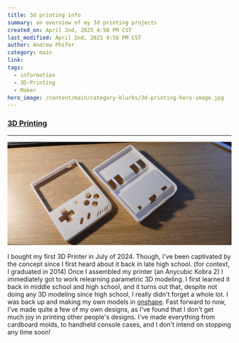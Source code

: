 ```yaml
---
title: 3d printing info
summary: an overview of my 3d printing projects
created_on: April 2nd, 2025 4:58 PM CST
last_modified: April 2nd, 2025 4:58 PM CST
author: Andrew Phifer
category: main
link: 
tags:
  - information
  - 3D-Printing
  - Maker
hero_image: /content/main/category-blurbs/3d-printing-hero-image.jpg
---
```


### [3D Printing](/pages/topic_directory?category=3d-printing)

---
![3d printing hero image](/content/main/category-blurbs/3d-printing-hero-image.jpg)

I bought my first 3D Printer in July of 2024.  Though, I've been captivated by the concept since I first heard about it back in late high school.  (for context, I graduated in 2014)  Once I assembled my printer (an Anycubic Kobra 2) I immediately got to work relearning parametric 3D modeling.  I first learned it back in middle school and high school, and it turns out that, despite not doing any 3D modeling since high school, I really didn't forget a whole lot.  I was back up and making my own models in [onshape](https://www.onshape.com/en/why-onshape).  Fast forward to now, I've made quite a few of my own designs, as I've found that I don't get much joy in printing other people's designs.  I've made everything from cardboard molds, to handheld console cases, and I don't intend on stopping any time soon!